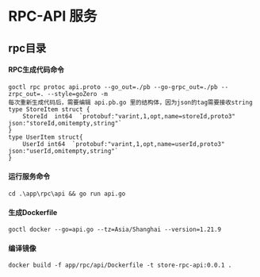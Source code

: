 # RPC-API   服务
## rpc目录
#### RPC生成代码命令
    goctl rpc protoc api.proto --go_out=./pb --go-grpc_out=./pb --zrpc_out=. --style=goZero -m
    每次重新生成代码后，需要编辑 api.pb.go 里的结构体，因为json的tag需要接收string
    type StoreItem struct {
        StoreId  int64  `protobuf:"varint,1,opt,name=storeId,proto3" json:"storeId,omitempty,string"`
    }
    type UserItem struct{
        UserId int64  `protobuf:"varint,1,opt,name=userId,proto3" json:"userId,omitempty,string"`
    } 
#### 运行服务命令
    cd .\app\rpc\api && go run api.go
#### 生成Dockerfile
    goctl docker --go=api.go --tz=Asia/Shanghai --version=1.21.9
#### 编译镜像
    docker build -f app/rpc/api/Dockerfile -t store-rpc-api:0.0.1 .